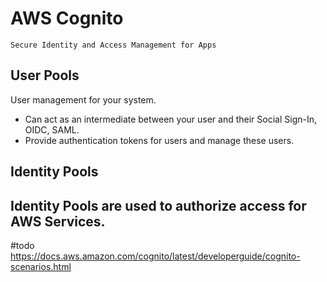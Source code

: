# AWS Cognito
```ad-info
Secure Identity and Access Management for Apps
```
## User Pools
User management for your system.
- Can act as an intermediate between your user and their Social Sign-In, OIDC, SAML.
- Provide authentication tokens for users and manage these users.

## Identity Pools
Identity Pools are used to authorize access for AWS Services.
- 
#todo
https://docs.aws.amazon.com/cognito/latest/developerguide/cognito-scenarios.html